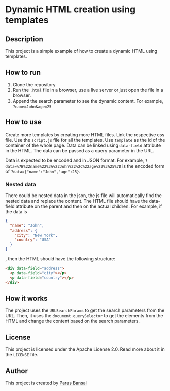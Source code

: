 # Dynamic HTML creation using templates

## Description

This project is a simple example of how to create a dynamic HTML using templates.

## How to run

1. Clone the repository
2. Run the `.html` file in a browser, use a live server or just open the file in a browser.
3. Append the search parameter to see the dynamic content. For example, `?name=John&age=25`

## How to use

Create more templates by creating more HTML files. Link the respective css file. Use the `script.js` file for all the templates. Use `template` as the id of the container of the whole page. Data can be linked using `data-field` attribute in the HTML. The data can be passed as a query parameter in the URL.

Data is expected to be encoded and in JSON format. For example, `?data=%7B%22name%22%3A%22John%22%2C%22age%22%3A25%7D` is the encoded form of `?data={"name":"John","age":25}`.

### Nested data

There could be nested data in the json, the js file will automatically find the nested data and replace the content.
The HTML file should have the data-field attribute on the parent and then on the actual children. For example, if the data is

```json
{
  "name": "John",
  "address": {
    "city": "New York",
    "country": "USA"
  }
}
```

, then the HTML should have the following structure:

```html
<div data-field="address">
  <p data-field="city"></p>
  <p data-field="country"></p>
</div>
```

## How it works

The project uses the `URLSearchParams` to get the search parameters from the URL. Then, it uses the `document.querySelector` to get the elements from the HTML and change the content based on the search parameters.

## License

This project is licensed under the Apache License 2.0. Read more about it in the `LICENSE` file.

## Author

This project is created by [Paras Bansal](github.com/parasbansal)

